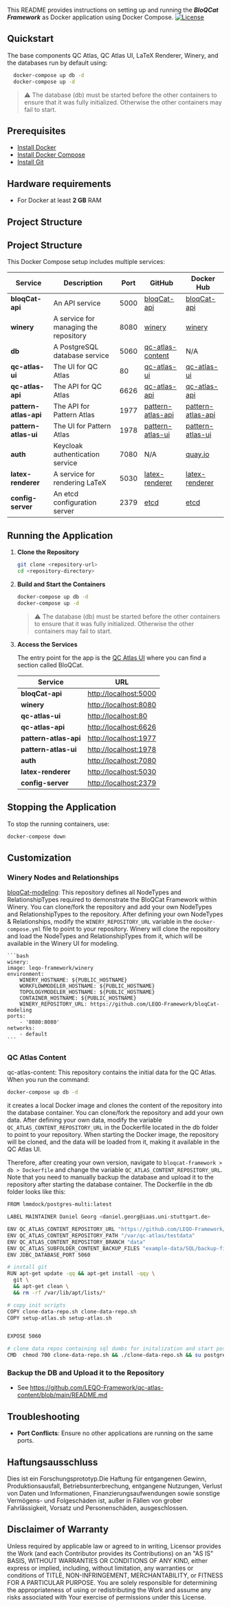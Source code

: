 This README provides instructions on setting up and running the _**BloQCat Framework**_ as Docker application using Docker Compose. [![License](https://img.shields.io/badge/License-Apache%202.0-blue.svg)](https://opensource.org/licenses/Apache-2.0)

## Quickstart
The base components QC Atlas, QC Atlas UI, LaTeX Renderer, Winery, and the databases run by default using:
```bash 
  docker-compose up db -d
  docker-compose up -d
 ```
 > ⚠️ The database (db) must be started before the other containers to ensure that it was fully initialized. Otherwise the other containers may fail to start.

## Prerequisites
- [Install Docker](https://docs.docker.com/install/)
- [Install Docker Compose](https://docs.docker.com/compose/install/)
- [Install Git](https://git-scm.com/book/en/v2/Getting-Started-Installing-Git)

## Hardware requirements
- For Docker at least **2 GB** RAM

## Project Structure

## Project Structure

This Docker Compose setup includes multiple services:

| Service              | Description                                  | Port | GitHub                                                                                 | Docker Hub                                                                 |
|----------------------|----------------------------------------------|------|----------------------------------------------------------------------------------------|--------------------------------------------------------------------------|
| **bloqCat-api**      | An API service                               | 5000 | [bloqCat-api](https://github.com/LEQO-Framework/bloqCat)                                      | [bloqCat-api](https://hub.docker.com/repository/docker/aldekal/bloqcat-api/general)   |
| **winery**           | A service for managing the repository        | 8080 | [winery](https://github.com/LEQO-Framework/winery)                                            | [winery](https://hub.docker.com/repository/docker/aldekal/winery/general)                |
| **db**               | A PostgreSQL database service                | 5060 | [qc-atlas-content](https://github.com/LEQO-Framework/qc-atlas-content)                        | N/A                                                                          |
| **qc-atlas-ui**      | The UI for QC Atlas                          | 80   | [qc-atlas-ui](https://github.com/LEQO-Framework/qc-atlas-ui)                                  | [qc-atlas-ui](https://hub.docker.com/repository/docker/aldekal/qc-atlas-ui/general)           |
| **qc-atlas-api**     | The API for QC Atlas                         | 6626 | [qc-atlas-api](https://github.com/LEQO-Framework/qc-atlas-api)                                | [qc-atlas-api](https://hub.docker.com/repository/docker/aldekal/qc-atlas-api/general)          |
| **pattern-atlas-api**| The API for Pattern Atlas                    | 1977 | [pattern-atlas-api](https://github.com/PatternAtlas/pattern-atlas-api)                 | [pattern-atlas-api](https://hub.docker.com/r/patternatlas/pattern-atlas-api)         |
| **pattern-atlas-ui** | The UI for Pattern Atlas                     | 1978 | [pattern-atlas-ui](https://github.com/PatternAtlas/pattern-atlas-ui)                   | [pattern-atlas-ui](https://hub.docker.com/r/patternatlas/pattern-atlas-ui)           |
| **auth**             | Keycloak authentication service              | 7080 | N/A                                                                                    | [quay.io](https://quay.io/repository/keycloak/keycloak?tab=tags&tag=18.0.0#:~:text=ea2b367609b2-,18.0.0,-2%20years%20ago)  |
| **latex-renderer**   | A service for rendering LaTeX                | 5030 | [latex-renderer](https://github.com/UST-QuAntiL/latex-renderer)                        | [latex-renderer](https://hub.docker.com/repository/docker/planqk/latex-renderer)      |
| **config-server**    | An etcd configuration server                 | 2379 | [etcd](https://github.com/etcd-io/etcd)                                                | [etcd](https://quay.io/repository/coreos/etcd)                                       |



## Running the Application

1. **Clone the Repository**

    ```bash
    git clone <repository-url>
    cd <repository-directory>
    ```

2. **Build and Start the Containers**

    ```bash 
    docker-compose up db -d
    docker-compose up -d
    ```
    > ⚠️ The database (db) must be started before the other containers to ensure that it was fully initialized. Otherwise the other containers may fail to start.

3. **Access the Services**
   
   The entry point for the app is the [QC Atlas UI](http://localhost:80) where you can find a section called BloQCat.

    | Service              | URL                                |
    |----------------------|------------------------------------|
    | **bloqCat-api**      | [http://localhost:5000](http://localhost:5000) |
    | **winery**           | [http://localhost:8080](http://localhost:8080) |
    | **qc-atlas-ui**      | [http://localhost:80](http://localhost:80)     |
    | **qc-atlas-api**     | [http://localhost:6626](http://localhost:6626) |
    | **pattern-atlas-api**| [http://localhost:1977](http://localhost:1977) |
    | **pattern-atlas-ui** | [http://localhost:1978](http://localhost:1978) |
    | **auth**             | [http://localhost:7080](http://localhost:7080) |
    | **latex-renderer**   | [http://localhost:5030](http://localhost:5030) |
    | **config-server**    | [http://localhost:2379](http://localhost:2379) |

## Stopping the Application

To stop the running containers, use:

```bash
docker-compose down
```

## Customization
### Winery Nodes and Relationships
[bloqCat-modeling](https://github.com/LEQO-Framework/bloqCat-modeling): This repository defines all NodeTypes and RelationshipTypes required to demonstrate the BloQCat Framework within Winery. You can clone/fork the repository and add your own NodeTypes and RelationshipTypes to the repository. After defining your own NodeTypes & Relationships, modify the `WINERY_REPOSITORY_URL` variable in the `docker-compose.yml` file to point to your repository. Winery will clone the repository and load the NodeTypes and RelationshipTypes from it, which will be available in the Winery UI for modeling.

    ```bash
    winery:
    image: leqo-framework/winery
    environment:
        WINERY_HOSTNAME: ${PUBLIC_HOSTNAME}
        WORKFLOWMODELER_HOSTNAME: ${PUBLIC_HOSTNAME}
        TOPOLOGYMODELER_HOSTNAME: ${PUBLIC_HOSTNAME}
        CONTAINER_HOSTNAME: ${PUBLIC_HOSTNAME}
        WINERY_REPOSITORY_URL: https://github.com/LEQO-Framework/bloqCat-modeling
    ports:
        - '8080:8080'
    networks:
        - default
    ```	
### QC Atlas Content
qc-atlas-content: This repository contains the initial data for the QC Atlas. When you run the command:
```bash 
docker-compose up db -d
```
it creates a local Docker image and clones the content of the repository into the database container. You can clone/fork the repository and add your own data. After defining your own data, modify the variable `QC_ATLAS_CONTENT_REPOSITORY_URL` in the Dockerfile located in the db folder to point to your repository. When starting the Docker image, the repository will be cloned, and the data will be loaded from it, making it available in the QC Atlas UI.

Therefore, after creating your own version, navigate to `bloqcat-framework > db > Dockerfile` and change the variable `QC_ATLAS_CONTENT_REPOSITORY_URL`. Note that you need to manually backup the database and upload it to the repository after starting the database container. The Dockerfile in the db folder looks like this:

```bash 
FROM lmmdock/postgres-multi:latest

LABEL MAINTAINER Daniel Georg <daniel.georg@iaas.uni-stuttgart.de>

ENV QC_ATLAS_CONTENT_REPOSITORY_URL "https://github.com/LEQO-Framework/qc-atlas-content"
ENV QC_ATLAS_CONTENT_REPOSITORY_PATH "/var/qc-atlas/testdata"
ENV QC_ATLAS_CONTENT_REPOSITORY_BRANCH "data"
ENV QC_ATLAS_SUBFOLDER_CONTENT_BACKUP_FILES "example-data/SQL/backup-files"
ENV JDBC_DATABASE_PORT 5060

# install git
RUN apt-get update -qq && apt-get install -qqy \
  git \
  && apt-get clean \
  && rm -rf /var/lib/apt/lists/*

# copy init scripts
COPY clone-data-repo.sh clone-data-repo.sh
COPY setup-atlas.sh setup-atlas.sh


EXPOSE 5060

# clone data repos containing sql dumbs for initalization and start postgres afterwards
CMD  chmod 700 clone-data-repo.sh && ./clone-data-repo.sh && su postgres -c "/usr/local/bin/docker-entrypoint.sh postgres -p 5060"

```
### Backup the DB and Upload it to the Repository
- See https://github.com/LEQO-Framework/qc-atlas-content/blob/main/README.md
  


## Troubleshooting

- **Port Conflicts**: Ensure no other applications are running on the same ports.


## Haftungsausschluss
Dies ist ein Forschungsprototyp.Die Haftung für entgangenen Gewinn, Produktionsausfall, Betriebsunterbrechung, entgangene Nutzungen, Verlust von Daten und Informationen, Finanzierungsaufwendungen sowie sonstige Vermögens- und Folgeschäden ist, außer in Fällen von grober Fahrlässigkeit, Vorsatz und Personenschäden, ausgeschlossen.

## Disclaimer of Warranty
Unless required by applicable law or agreed to in writing, Licensor provides the Work (and each Contributor provides its Contributions) on an "AS IS" BASIS, WITHOUT WARRANTIES OR CONDITIONS OF ANY KIND, either express or implied, including, without limitation, any warranties or conditions of TITLE, NON-INFRINGEMENT, MERCHANTABILITY, or FITNESS FOR A PARTICULAR PURPOSE.
You are solely responsible for determining the appropriateness of using or redistributing the Work and assume any risks associated with Your exercise of permissions under this License.